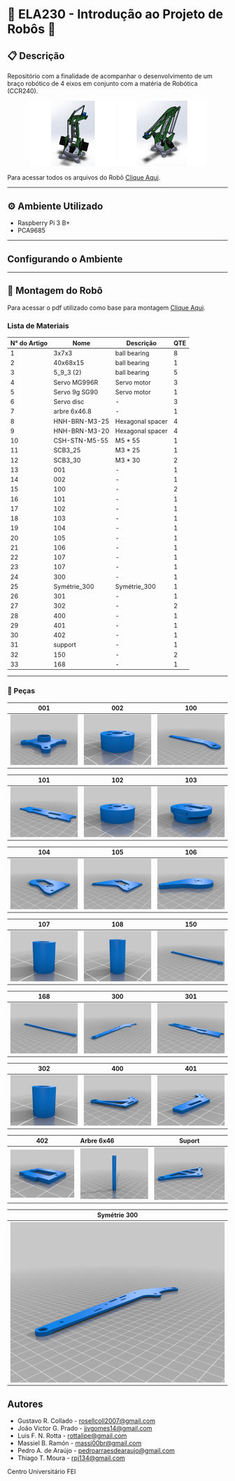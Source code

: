 # 🦾 ELA230 - Introdução ao Projeto de Robôs 🦾

## 📋 Descrição
Repositório com a finalidade de acompanhar o desenvolvimento de um braço robótico de 4 eixos em conjunto com a matéria de Robótica (CCR240).

<p align="center">
  <img src="docs/robot_files/images/featured_preview_Capture.PNG" width="200" />
  <img src="docs/robot_files/images/featured_preview_Capture2.PNG" width="200" /> 
</p>


Para acessar todos os arquivos do Robô [Clique Aqui](docs/robot_files/).
***

## ⚙️ Ambiente Utilizado
* Raspberry Pi 3 B+ 
* PCA9685
***

## Configurando o Ambiente
***

## 🔨 Montagem do Robô
Para acessar o pdf utilizado como base para montagem [Clique Aqui](docs/Robot_4_axes.PDF).

### Lista de Materiais
| N° do Artigo |     Nome       |    Descrição     | QTE |
| ------------ | -------------- | ---------------- | --- |
|      1       |  3x7x3         | ball bearing     |  8  |
|      2       |  40x68x15      | ball bearing     |  1  |
|      3       |  5_9_3 (2)     | ball bearing     |  5  |
|      4       |  Servo MG996R  | Servo motor      |  3  |
|      5       |  Servo 9g SG90 | Servo motor      |  1  |
|      6       |  Servo disc    |         -        |  3  |
|      7       |  arbre 6x46.8  |         -        |  1  |
|      8       |  HNH-BRN-M3-25 | Hexagonal spacer |  4  |
|      9       |  HNH-BRN-M3-20 | Hexagonal spacer |  4  |
|      10      |  CSH-STN-M5-55 | M5 * 55          |  1  |
|      11      |  SCB3_25       | M3 * 25          |  1  |
|      12      |  SCB3_30       | M3 * 30          |  2  |
|      13      |  001           |         -        |  1  |
|      14      |  002           |         -        |  1  |
|      15      |  100           |         -        |  2  |
|      16      |  101           |         -        |  1  |
|      17      |  102           |         -        |  1  |
|      18      |  103           |         -        |  1  |
|      19      |  104           |         -        |  1  |
|      20      |  105           |         -        |  1  |
|      21      |  106           |         -        |  1  |
|      22      |  107           |         -        |  1  |
|      23      |  107           |         -        |  1  |
|      24      |  300           |         -        |  1  |
|      25      |  Symétrie_300  | Symétrie_300     |  1  |
|      26      |  301           |         -        |  1  |
|      27      |  302           |         -        |  2  |
|      28      |  400           |         -        |  1  |
|      29      |  401           |         -        |  1  |
|      30      |  402           |         -        |  1  |
|      31      |  support       |         -        |  1  |
|      32      |  150           |         -        |  2  |
|      33      |  168           |         -        |  1  |
***

### 🧩 Peças

001                                   |            002                         |                100   
:------------------------------------:|:--------------------------------------:|:--------------------------------------:
![](docs/robot_files/images/001.png)  |  ![](docs/robot_files/images/002.png)  |  ![](docs/robot_files/images/100.png)

101                                   |            102                         |            103   
:------------------------------------:|:--------------------------------------:|:--------------------------------------:
![](docs/robot_files/images/101.png)  |  ![](docs/robot_files/images/102.png)  |  ![](docs/robot_files/images/103.png) 

104                                   |            105                         |            106   
:------------------------------------:|:--------------------------------------:|:--------------------------------------:
![](docs/robot_files/images/104.png)  |  ![](docs/robot_files/images/105.png)  |  ![](docs/robot_files/images/106.png)

107                                   |            108                         |            150   
:------------------------------------:|:--------------------------------------:|:--------------------------------------:
![](docs/robot_files/images/107.png)  |  ![](docs/robot_files/images/108.png)  |  ![](docs/robot_files/images/150.png)

168                                   |            300                         |            301   
:------------------------------------:|:--------------------------------------:|:--------------------------------------:
![](docs/robot_files/images/168.png)  |  ![](docs/robot_files/images/300.png)  |  ![](docs/robot_files/images/301.png)

302                                   |            400                         |            401   
:------------------------------------:|:--------------------------------------:|:--------------------------------------:
![](docs/robot_files/images/302.png)  |  ![](docs/robot_files/images/400.png)  |  ![](docs/robot_files/images/401.png)


402                                   |            Arbre 6x46                         |            Suport   
:------------------------------------:|:----------------------------------------------|:--------------------------------------:
![](docs/robot_files/images/402.png)  |  ![](docs/robot_files/images/arbre_6x46.png)  |  ![](docs/robot_files/images/support.png)

Symétrie 300                                   |
:---------------------------------------------:|
![](docs/robot_files/images/Symetrie_300.png)  |


## Autores

* Gustavo R. Collado - rosellcoll2007@gmail.com
* João Victor G. Prado - jjvgomes14@gmail.com
* Luis F. N. Rotta - rottalipe@gmail.com
* Massiel B. Ramón - massi00br@gmail.com
* Pedro A. de Araújo - pedroarraesdearaujo@gmail.com
* Thiago T. Moura - rpj134@gmail.com

Centro Universitário FEI


 

